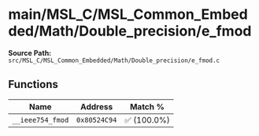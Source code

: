 # main/MSL_C/MSL_Common_Embedded/Math/Double_precision/e_fmod

**Source Path:** `src/MSL_C/MSL_Common_Embedded/Math/Double_precision/e_fmod.c`

## Functions

| Name | Address | Match % |
|------|---------|---------|
| `__ieee754_fmod` | `0x80524C94` | :white_check_mark: (100.0%) |